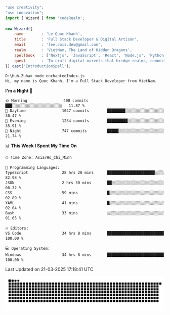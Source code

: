 <!--x axis divider-->

```js 
"use creativity";
"use innovation";
import { Wizard } from 'codeRealm';

new Wizard({
    name        : 'Le Quoc Khanh',
    title       : 'Full Stack Developer & Digital Artisan',
    email       : 'lee.cois.dev@gmail.com',
    realm       : 'VietNam, The Land of Hidden Dragons',
    spellbook   : ['Nextjs', 'JavaScript', 'React', 'Node.js', 'Python', 'Django', 'Cloud Services'],
    quest       : `To craft digital marvels that bridge realms, connect cultures, and bring imagination to life.`,
}).cast('IntroductionSpell');
```

```cmd
D:\Huh-Zuha> node enchantedIndex.js
Hi, my name is Quoc Khanh, I'm a Full Stack Developer from VietNam.
```
<!--START_SECTION:waka-->
**I'm a Night 🦉** 

```text
🌞 Morning                408 commits         ███░░░░░░░░░░░░░░░░░░░░░░   11.87 % 
🌆 Daytime                1047 commits        ████████░░░░░░░░░░░░░░░░░   30.47 % 
🌃 Evening                1234 commits        █████████░░░░░░░░░░░░░░░░   35.91 % 
🌙 Night                  747 commits         █████░░░░░░░░░░░░░░░░░░░░   21.74 % 
```


📊 **This Week I Spent My Time On** 

```text
🕑︎ Time Zone: Asia/Ho_Chi_Minh

💬 Programming Languages: 
TypeScript               28 hrs 20 mins      █████████████████████░░░░   82.98 % 
JSON                     2 hrs 50 mins       ██░░░░░░░░░░░░░░░░░░░░░░░   08.32 % 
CSS                      59 mins             █░░░░░░░░░░░░░░░░░░░░░░░░   02.89 % 
YAML                     41 mins             █░░░░░░░░░░░░░░░░░░░░░░░░   02.04 % 
Bash                     33 mins             ░░░░░░░░░░░░░░░░░░░░░░░░░   01.65 % 

🔥 Editors: 
VS Code                  34 hrs 8 mins       █████████████████████████   100.00 % 

💻 Operating System: 
Windows                  34 hrs 8 mins       █████████████████████████   100.00 % 
```


 Last Updated on 21-03-2025 17:18:41 UTC
<!--END_SECTION:waka-->
<picture>
  <source media="(prefers-color-scheme: dark)" srcset="https://raw.githubusercontent.com/leecois/leecois/output/github-contribution-grid-snake-dark.svg">
  <source media="(prefers-color-scheme: light)" srcset="https://raw.githubusercontent.com/leecois/leecois/output/github-contribution-grid-snake.svg">
  <img alt="github contribution grid snake animation" src="https://raw.githubusercontent.com/leecois/leecois/output/github-contribution-grid-snake.svg">
</picture>
